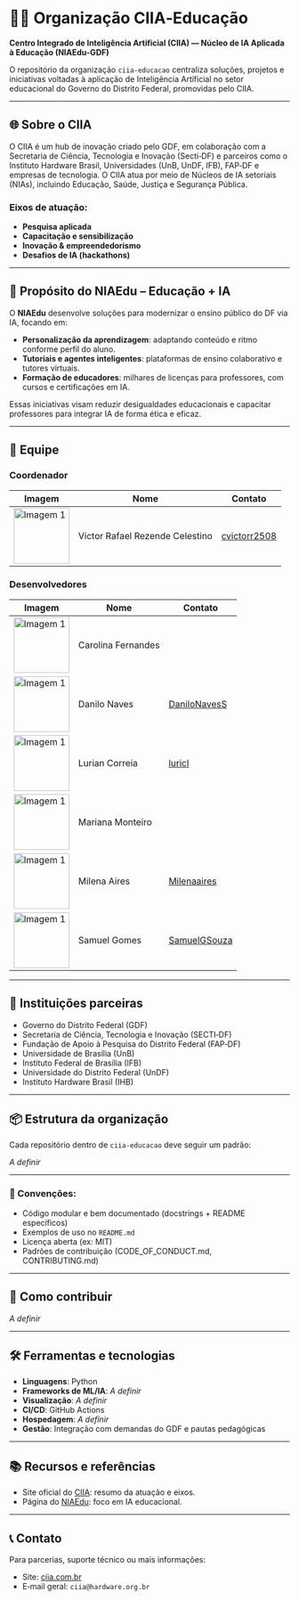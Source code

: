 # 👩‍🏫 Organização CIIA‑Educação

**Centro Integrado de Inteligência Artificial (CIIA) — Núcleo de IA Aplicada à Educação (NIAEdu‑GDF)**

O repositório da organização `ciia‑educacao` centraliza soluções, projetos e iniciativas voltadas à aplicação de Inteligência Artificial no setor educacional do Governo do Distrito Federal, promovidas pelo CIIA.

---

## 🌐 Sobre o CIIA

O CIIA é um hub de inovação criado pelo GDF, em colaboração com a Secretaria de Ciência, Tecnologia e Inovação (Secti‑DF) e parceiros como o Instituto Hardware Brasil, Universidades (UnB, UnDF, IFB), FAP‑DF e empresas de tecnologia. 
O CIIA atua por meio de Núcleos de IA setoriais (NIAs), incluindo Educação, Saúde, Justiça e Segurança Pública.

### Eixos de atuação:
- **Pesquisa aplicada**  
- **Capacitação e sensibilização**  
- **Inovação & empreendedorismo**  
- **Desafios de IA (hackathons)**
---

## 🎯 Propósito do NIAEdu – Educação + IA

O **NIAEdu** desenvolve soluções para modernizar o ensino público do DF via IA, focando em:

- **Personalização da aprendizagem**: adaptando conteúdo e ritmo conforme perfil do aluno. 
- **Tutoriais e agentes inteligentes**: plataformas de ensino colaborativo e tutores virtuais.
- **Formação de educadores**: milhares de licenças para professores, com cursos e certificações em IA.

Essas iniciativas visam reduzir desigualdades educacionais e capacitar professores para integrar IA de forma ética e eficaz.

---

## 👥 Equipe

### Coordenador
| Imagem | Nome | Contato |
| --- | --- | --- |
| <img src="https://avatars.githubusercontent.com/u/7276453?v=4" alt="Imagem 1" width="100" height="100"/> | Victor Rafael Rezende Celestino | [cvictorr2508](https://github.com/cvictorr2508)|

### Desenvolvedores
| Imagem | Nome | Contato |
| --- | --- | --- |
| <img src="link" alt="Imagem 1" width="100" height="100"/> | Carolina Fernandes | |
| <img src="https://avatars.githubusercontent.com/u/89321536?v=4" alt="Imagem 1" width="100" height="100"/> | Danilo Naves | [DaniloNavesS ](https://github.com/DaniloNavesS)|
| <img src="https://avatars.githubusercontent.com/u/102330077?v=4" alt="Imagem 1" width="100" height="100"/> | Lurian Correia | [luricl ](https://github.com/luricl)|
| <img src="link" alt="Imagem 1" width="100" height="100"/> | Mariana Monteiro | |
| <img src="https://avatars.githubusercontent.com/u/97989639?v=4" alt="Imagem 1" width="100" height="100"/> | Milena Aires | [Milenaaires](https://github.com/milenaaires)|
| <img src="https://avatars.githubusercontent.com/u/72769279?v=4" alt="Imagem 1" width="100" height="100"/> | Samuel Gomes | [SamuelGSouza](https://github.com/SamuelGSouza)|

---

## 👥 Instituições parceiras

- Governo do Distrito Federal (GDF)
- Secretaria de Ciência, Tecnologia e Inovação (SECTI‑DF)
- Fundação de Apoio à Pesquisa do Distrito Federal (FAP‑DF)
- Universidade de Brasília (UnB)
- Instituto Federal de Brasília (IFB)
- Universidade do Distrito Federal (UnDF)
- Instituto Hardware Brasil (IHB)

---

## 📦 Estrutura da organização

Cada repositório dentro de `ciia-educacao` deve seguir um padrão:

_A definir_

---

### 🔧 Convenções:
- Código modular e bem documentado (docstrings + README específicos)
- Exemplos de uso no `README.md`
- Licença aberta (ex: MIT)
- Padrões de contribuição (CODE_OF_CONDUCT.md, CONTRIBUTING.md)

---

## 🚀 Como contribuir

_A definir_

---

## 🛠 Ferramentas e tecnologias

- **Linguagens**: Python  
- **Frameworks de ML/IA**: _A definir_
- **Visualização**: _A definir_
- **CI/CD**: GitHub Actions  
- **Hospedagem**:  _A definir_
- **Gestão**: Integração com demandas do GDF e pautas pedagógicas

---

## 📚 Recursos e referências

- Site oficial do [CIIA](https://ciia.com.br/): resumo da atuação e eixos.
- Página do [NIAEdu](https://ciia.com.br/niaedu-2/): foco em IA educacional.

---

## 📞 Contato

Para parcerias, suporte técnico ou mais informações:

- Site: [ciia.com.br](https://ciia.com.br)  
- E‑mail geral: `ciia@hardware.org.br`



